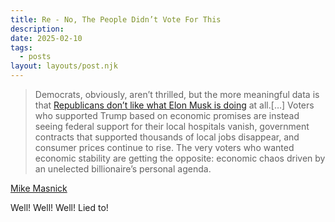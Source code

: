 ```yaml
---
title: Re - No, The People Didn’t Vote For This
description: 
date: 2025-02-10
tags:
  - posts
layout: layouts/post.njk
---
```


> Democrats, obviously, aren’t thrilled, but the more meaningful data is that [Republicans don’t like what Elon Musk is doing](https://thehill.com/homenews/administration/5129353-gop-support-for-musk-influence-with-trump-falls-dramatically-poll/) at all.\[…\] Voters who supported Trump based on economic promises are instead seeing federal support for their local hospitals vanish, government contracts that supported thousands of local jobs disappear, and consumer prices continue to rise. The very voters who wanted economic stability are getting the opposite: economic chaos driven by an unelected billionaire’s personal agenda.

[Mike Masnick](https://www.techdirt.com/2025/02/10/no-the-people-didnt-vote-for-this/)

Well! Well! Well! Lied to!